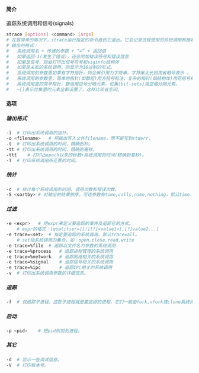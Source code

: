 #### 简介

追踪系统调用和信号(signals)

```bash
strace [options] <command> [args]
# 在最简单的情况下，strace运行指定的命令直到它退出。它会记录进程使用的系统调用和接收的信号。结果默认输出到标准错误，也可用-o选项输出到文件中。
# 输出的格式：
#   系统调用名 + 传递的参数 + “=” + 返回值
#   如果返回-1(发生了错误)，还会附加错误符号和错误信息
#   如果是信号，则会打印出信号符号和siginfo结构体
#   如果是未知的系统调用，则显示为16进制的形式。
#   系统调用的参数里如果有字符指针，则会解引用为字符串。字符串太长则用省略号表示 。
#   系统调用的参数里，简单的指针(如数组)用方括号标注，复杂的指针(如结构体)用花括号标注。
#   系统调用里的简单指针，数组用逗号分隔元素，位集(bit-sets)用空格分隔元素。
#   ~[]表示位集里的元素全都设置了，这样比较省空间。
```

#### 选项

##### 输出格式

```bash
-i	# 打印出系统调用的指针。
-o <filename>	# 把输出写入文件filename，而不是写到stderr.
-t	# 打印出系统调用的时间，精确到秒。
-tt	# 打印出系统调用的时间，精确到毫秒。
-ttt	# 打印出epoch以来的秒数+系统调用的时间(精确到毫秒)。
-T	# 打印系统调用所花费的时间。
```



##### 统计

```bash
-c	# 统计每个系统调用的时间、调用次数和错误次数。
-S <sortby>	# 对输出的结果排序。可选参数有time,calls,name,nothing，默认time.
```



##### 过滤

```bash
-e <expr>	# 用expr来定义要追踪的事件及追踪它的方式。
	# expr的格式：[qualifier=][!][?]<value1>[,[?]value2...]
-e trace=<set>	# 指定要追踪的系统调用。默认trace=all。
	# set指系统调用的集合，如：open,close,read,write
-e trace=%file	# 追踪以文件名为参数的系统调用
-e trace=%process	# 追踪进程管理的系统调用
-e trace=%network	# 追踪网络相关的系统调用
-e trace=%signal	# 追踪信号相关的系统调用
-e trace=%ipc		# 追踪IPC相关的系统调用
-v	# 打印出系统调用参数的详细信息。
```



##### 追踪

```bash
-f	# 仅追踪子进程。这些子进程就是要追踪的进程，它们一般由fork,vfork或clone系统调用创建。
```



##### 启动

```bash
-p <pid>	# 把pid附加到进程。
```



##### 其它

```bash
-d	# 显示一些调试信息。
-V	# 打印版本号。
```

